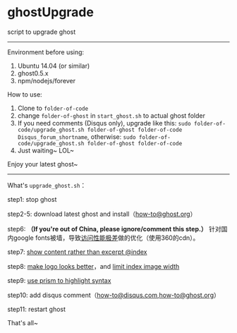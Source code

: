 # ghostUpgrade
script to upgrade ghost

---

Environment before using:

1. Ubuntu 14.04 (or similar)
2. ghost0.5.x
3. npm/nodejs/forever

How to use:

1. Clone to `folder-of-code`
2. change `folder-of-ghost` in `start_ghost.sh` to actual ghost folder 
3. If you need comments (Disqus only), upgrade like this:
`sudo folder-of-code/upgrade_ghost.sh folder-of-ghost folder-of-code Disqus_forum_shortname`,
otherwise:
`sudo folder-of-code/upgrade_ghost.sh folder-of-ghost folder-of-code`
4. Just waiting~ LOL~

Enjoy your latest ghost~

---

What's `upgrade_ghost.sh`：

step1: stop ghost

step2-5: download latest ghost and install（[how-to@ghost.org](http://support.ghost.org/how-to-upgrade)）

step6: **（If you're out of China, please ignore/comment this step.）** 针对国内google fonts被墙，导致[访问性能极差](http://nobodycare.me/2014/09/16/ghost-slower-than-wordpress/)做的优化（使用360的cdn）。 

step7: [show content rather than excerpt @index](http://nobodycare.me/2014/09/22/ghost-display-post-images-on-home-page/)

step8: [make logo looks better](http://nobodycare.me/2014/09/30/optimize-layout-of-ghost-logo/)，and [limit index image width](http://nobodycare.me/2015/01/06/ghost-limit-image-width/)

step9: [use prism to highlight syntax](http://nobodycare.me/2015/03/04/ghost-highlight-syntax/)

step10: add disqus comment（[how-to@disqus.com](https://help.disqus.com/customer/portal/articles/1454924-ghost-installation-instructions),[how-to@ghost.org](http://support.ghost.org/add-disqus-to-my-ghost-blog/)）

step11: restart ghost

That's all~

